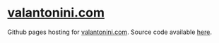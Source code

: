 # [valantonini.com](valantonini.com)

Github pages hosting for [valantonini.com](valantonini.com). Source code available [here](https://github.com/valantonini/arakawa).
